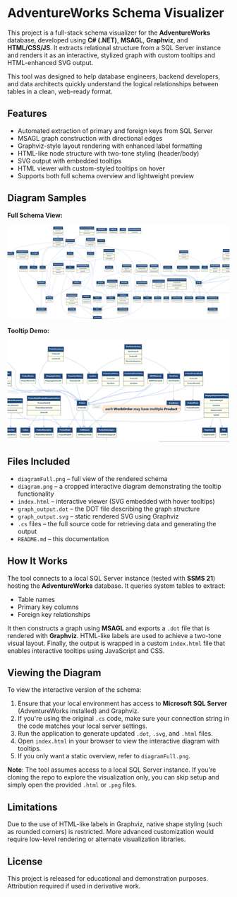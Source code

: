 # AdventureWorks Schema Visualizer

This project is a full-stack schema visualizer for the **AdventureWorks** database, developed using **C# (.NET)**, **MSAGL**, **Graphviz**, and **HTML/CSS/JS**. It extracts relational structure from a SQL Server instance and renders it as an interactive, stylized graph with custom tooltips and HTML-enhanced SVG output.

This tool was designed to help database engineers, backend developers, and data architects quickly understand the logical relationships between tables in a clean, web-ready format.

## Features

- Automated extraction of primary and foreign keys from SQL Server
- MSAGL graph construction with directional edges
- Graphviz-style layout rendering with enhanced label formatting
- HTML-like node structure with two-tone styling (header/body)
- SVG output with embedded tooltips
- HTML viewer with custom-styled tooltips on hover
- Supports both full schema overview and lightweight preview

## Diagram Samples

**Full Schema View:**

![Full Schema](diagramFull.png)

**Tooltip Demo:**

![Tooltip Example](diagram.png)

## Files Included

- `diagramFull.png` – full view of the rendered schema
- `diagram.png` – a cropped interactive diagram demonstrating the tooltip functionality
- `index.html` – interactive viewer (SVG embedded with hover tooltips)
- `graph_output.dot` – the DOT file describing the graph structure
- `graph_output.svg` – static rendered SVG using Graphviz
- `.cs` files – the full source code for retrieving data and generating the output
- `README.md` – this documentation

## How It Works

The tool connects to a local SQL Server instance (tested with **SSMS 21**) hosting the **AdventureWorks** database. It queries system tables to extract:

- Table names
- Primary key columns
- Foreign key relationships

It then constructs a graph using **MSAGL** and exports a `.dot` file that is rendered with **Graphviz**. HTML-like labels are used to achieve a two-tone visual layout. Finally, the output is wrapped in a custom `index.html` file that enables interactive tooltips using JavaScript and CSS.

## Viewing the Diagram

To view the interactive version of the schema:

1. Ensure that your local environment has access to **Microsoft SQL Server** (AdventureWorks installed) and Graphviz.
2. If you're using the original `.cs` code, make sure your connection string in the code matches your local server settings.
3. Run the application to generate updated `.dot`, `.svg`, and `.html` files.
4. Open `index.html` in your browser to view the interactive diagram with tooltips.
5. If you only want a static overview, refer to `diagramFull.png`.

**Note**: The tool assumes access to a local SQL Server instance. If you're cloning the repo to explore the visualization only, you can skip setup and simply open the provided `.html` or `.png` files.

## Limitations

Due to the use of HTML-like labels in Graphviz, native shape styling (such as rounded corners) is restricted. More advanced customization would require low-level rendering or alternate visualization libraries.

## License

This project is released for educational and demonstration purposes. Attribution required if used in derivative work.
